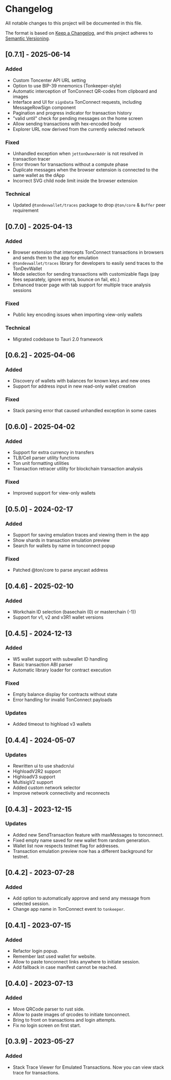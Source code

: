 # Changelog

All notable changes to this project will be documented in this file.

The format is based on [Keep a Changelog](https://keepachangelog.com/en/1.0.0/),
and this project adheres to [Semantic Versioning](https://semver.org/spec/v2.0.0.html).

## [0.7.1] - 2025-06-14

### Added
- Custom Toncenter API URL setting
- Option to use BIP-39 mnemonics (Tonkeeper-style)
- Automatic interception of TonConnect QR-codes from clipboard and images
- Interface and UI for `signData` TonConnect requests, including MessageRowSign component
- Pagination and progress indicator for transaction history
- "valid until" check for pending messages on the home screen
- Allow sending transactions with hex-encoded body
- Explorer URL now derived from the currently selected network

### Fixed
- Unhandled exception when `jettonOwnerAddr` is not resolved in transaction tracer
- Error thrown for transactions without a compute phase
- Duplicate messages when the browser extension is connected to the same wallet as the dApp
- Incorrect SVG child node limit inside the browser extension

### Technical
- Updated `@tondevwallet/traces` package to drop `@ton/core` & `Buffer` peer requirement

## [0.7.0] - 2025-04-13

### Added
- Browser extension that intercepts TonConnect transactions in browsers and sends them to the app for emulation
- `@tondevwallet/traces` library for developers to easily send traces to the TonDevWallet
- Mode selection for sending transactions with customizable flags (pay fees separately, ignore errors, bounce on fail, etc.)
- Enhanced tracer page with tab support for multiple trace analysis sessions

### Fixed
- Public key encoding issues when importing view-only wallets

### Technical
- Migrated codebase to Tauri 2.0 framework

## [0.6.2] - 2025-04-06

### Added
- Discovery of wallets with balances for known keys and new ones
- Support for address input in new read-only wallet creation

### Fixed
- Stack parsing error that caused unhandled exception in some cases

## [0.6.0] - 2025-04-02

### Added
- Support for extra currency in transfers
- TLB/Cell parser utility functions
- Ton unit formatting utilities
- Transaction retracer utility for blockchain transaction analysis

### Fixed
- Improved support for view-only wallets

## [0.5.0] - 2024-02-17

### Added
- Support for saving emulation traces and viewing them in the app
- Show shards in transaction emulation preview
- Search for wallets by name in tonconnect popup

### Fixed
- Patched @ton/core to parse anycast address

## [0.4.6] - 2025-02-10

### Added
- Workchain ID selection (basechain (0) or masterchain (-1))
- Support for v1, v2 and v3R1 wallet versions

## [0.4.5] - 2024-12-13

### Added
- W5 wallet support with subwallet ID handling
- Basic transaction ABI parser
- Automatic library loader for contract execution

### Fixed
- Empty balance display for contracts without state
- Error handling for invalid TonConnect payloads

### Updates
- Added timeout to highload v3 wallets

## [0.4.4] - 2024-05-07

### Updates
- Rewritten ui to use shadcn/ui
- HighloadV2R2 support
- HighloadV3 support
- MultisigV2 support
- Added custom network selector
- Improve network connectivity and reconnects

## [0.4.3] - 2023-12-15

### Updates
- Added new SendTransaction feature with maxMessages to tonconnect.
- Fixed empty name saved for new wallet from random generation.
- Wallet list now respects testnet flag for addresses.
- Transaction emulation preview now has a different background for testnet.

## [0.4.2] - 2023-07-28

### Added
 - Add option to automatically approve and send any message from selected session.
 - Change app name in TonConnect event to `tonkeeper`.

## [0.4.1] - 2023-07-15

### Added
 - Refactor login popup.
 - Remember last used wallet for website.
 - Allow to paste tonconnect links anywhere to initiate session.
 - Add fallback in case manifest cannot be reached.

## [0.4.0] - 2023-07-13

### Added
 - Move QRCode parser to rust side.
 - Allow to paste images of qrcodes to initiate tonconnect.
 - Bring to front on transactions and login attempts.
 - Fix no login screen on first start.

## [0.3.9] - 2023-05-27

### Added
 - Stack Trace Viewer for Emulated Transactions. Now you can view stack trace for transactions.
 